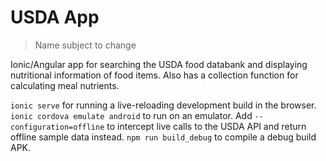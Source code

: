 # USDA App

> Name subject to change

Ionic/Angular app for searching the USDA food databank and displaying nutritional information of food items. Also has a collection function for calculating meal nutrients.

`ionic serve` for running a live-reloading development build in the browser. `ionic cordova emulate android` to run on an emulator. Add `--configuration=offline` to intercept live calls to the USDA API and return offline sample data instead. `npm run build_debug` to compile a debug build APK.